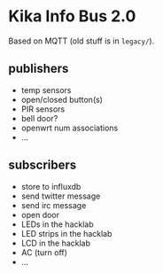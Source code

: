 # Kika Info Bus 2.0

Based on MQTT (old stuff is in `legacy/`).

## publishers
* temp sensors
* open/closed button(s)
* PIR sensors
* bell door?
* openwrt num associations
* …

## subscribers
* store to influxdb
* send twitter message
* send irc message
* open door
* LEDs in the hacklab
* LED strips in the hacklab
* LCD in the hacklab
* AC (turn off)
* …


